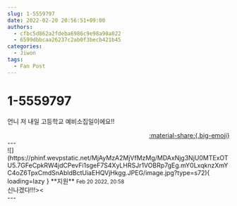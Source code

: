 ```yaml
---
slug: 1-5559797
date: 2022-02-20 20:56:51+09:00
authors:
  - cfbc5d862a2fdeba6986c9e98a90a022
  - 6599dbbcaa26237c2ab0f3becb421b45
categories:
  - Jiwon
tags:
  - Fan Post
---
```


# 1-5559797

<div class="post-container" markdown="1">
<div class="content-container md-sidebar__scrollwrap" markdown="1">

언니 저 내일 고등학교 예비소집일이에요!!

</div>
</div>

<div style="text-align: right;" markdown="1">
<a href="https://weverse.io/fromis9/fanpost/1-5559797" style="text-align: right;">:material-share:{.big-emoji}</a>
</div>
---

<div class="comments-container md-sidebar__scrollwrap" markdown="1">
<div class="comment" markdown="1">
<div class='id-container' markdown="1">
![](https://phinf.wevpstatic.net/MjAyMzA2MjVfMzMg/MDAxNjg3NjU0MTExOTU5.7GFeCpkRW4jdCPevFi1sgeF7S4XyLHRSJr1VOBRp7gEg.mY0LxqknzXmYC4oZ6TpxCmdSnAbldBctUiaEHQVjHkgg.JPEG/image.jpg?type=s72){ loading=lazy }
**<span class="artist">지원</span>** <small>Feb 20 2022, 20:58</small><br>
</div>
<div class='comment-body' markdown="1">
신나겠다!!!><
</div>
</div>
</div>
---
